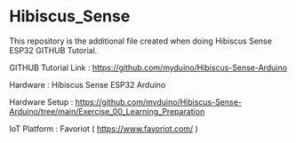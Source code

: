 # Hibiscus_Sense
This repository is the additional file created when doing Hibiscus Sense ESP32 GITHUB Tutorial.

GITHUB Tutorial Link : https://github.com/myduino/Hibiscus-Sense-Arduino

Hardware : Hibiscus Sense ESP32 Arduino

Hardware Setup : 
https://github.com/myduino/Hibiscus-Sense-Arduino/tree/main/Exercise_00_Learning_Preparation

IoT Platform : Favoriot ( https://www.favoriot.com/ )
